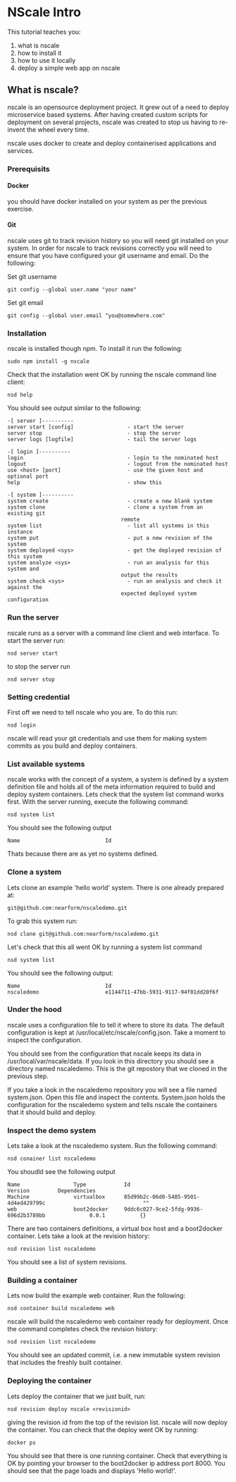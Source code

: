 NScale Intro
============

This tutorial teaches you:

1. what is nscale
2. how to install it
2. how to use it locally
3. deploy a simple web app on nscale

What is nscale?
---------------
nscale is an opensource deployment project. It grew out of a need to deploy microservice based systems. After having created custom scripts for deployment on several projects, nscale was created to stop us having to re-invent the wheel every time.

nscale uses docker to create and deploy containerised applications and services.

### Prerequisits

#### Docker
you should have docker installed on your system as per the previous exercise. 

#### Git
nscale uses git to track revision history so you will need git installed on your system. In order for nscale to track revisions correctly you will need to ensure that you have configured your git username and email. Do the following:

Set git username

	git config --global user.name "your name"

Set git email

	git config --global user.email "you@somewhere.com"

### Installation
nscale is installed though npm. To install it run the following:

	sudo npm install -g nscale

Check that the installation went OK by running the nscale command line client:

	nsd help
	
You should see output similar to the following:

	-[ server ]----------
	server start [config]                 - start the server
	server stop                           - stop the server
	server logs [logfile]                 - tail the server logs

	-[ login ]----------
	login                                 - login to the nominated host
	logout                                - logout from the nominated host
	use <host> [port]                     - use the given host and optional port
	help                                  - show this

	-[ system ]----------
	system create                         - create a new blank system
	system clone                          - clone a system from an existing git
                                        remote
	system list                           - list all systems in this instance
	system put                            - put a new revision of the system
	system deployed <sys>                 - get the deployed revision of this system
	system analyze <sys>                  - run an analysis for this system and
                                        output the results
	system check <sys>                    - run an analysis and check it against the
                                        expected deployed system configuration
 

### Run the server
nscale runs as a server with a command line client and web interface. To start the server run:

	nsd server start

to stop the server run

	nsd server stop

### Setting credential
First off we need to tell nscale who you are. To do this run:

	nsd login
	
nscale will read your git credentials and use them for making system commits as you build and deploy containers.

### List available systems
nscale works with the concept of a system, a system is defined by a system definition file and holds all of the meta information required to build and deploy system containers. Lets check that the system list command works first. With the server running, execute the following command:

	nsd system list
	
You should see the following output

	Name                           Id

Thats because there are as yet no systems defined.

### Clone a system
Lets clone an example 'hello world' system. There is one already prepared at:

	git@github.com:nearform/nscaledemo.git

To grab this system run:

	nsd clone git@github.com:nearform/nscaledemo.git

Let's check that this all went OK by running a system list command

	nsd system list

You should see the following output:

	Name                           Id
	nscaledemo                     e1144711-47bb-5931-9117-94f01dd20f6f

### Under the hood
nscale uses a configuration file to tell it where to store its data. The default configuration is kept at /usr/local/etc/nscale/config.json. Take a moment to inspect the configuration.

You should see from the configuration that nscale keeps its data in /usr/local/var/nscale/data. If you look in this directory you should see a directory named nscaledemo. This is the git repostory that we cloned in the previous step.

If you take a look in the nscaledemo repository you will see a file named system.json. Open this file and inspect the contents. System.json holds the configuration for the nscaledemo system and tells nscale the containers that it should build and deploy.

### Inspect the demo system
Lets take a look at the nscaledemo system. Run the following command:

	nsd conainer list nscaledemo

You shoudld see the following output

	Name                 Type            Id                                                 	Version         Dependencies
	Machine              virtualbox      85d99b2c-06d0-5485-9501-4d4ed429799c                               ""
	web                  boot2docker     9ddc6c027-9ce2-5fdg-9936-696d2b3789bb              0.0.1           {}
	
There are two containers definitions, a virtual box host and a boot2docker container. Lets take a look at the revision history:

	nsd revision list nscaledemo

You should see a list of system revisions.

### Building a container
Lets now build the example web container. Run the following:

	nsd container build nscaledemo web

nscale will build the nscaledemo web container ready for deployment. Once the command completes check the revision history:

	nsd revision list nscaledemo

You should see an updated commit, i.e. a new immutable system revision that includes the freshly built container.

### Deploying the container
Lets deploy the container that we just built, run:

	nsd revision deploy nscale <revisionid>

giving the revision id from the top of the revision list. nscale will now deploy the container. You can check that the deploy went OK by running:

	docker ps

You should see that there is one running container. Check that everything is OK by pointing your browser to the boot2docker ip address port 8000. You should see that the page loads and displays 'Hello world!'.
